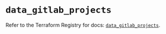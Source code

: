 # `data_gitlab_projects`

Refer to the Terraform Registry for docs: [`data_gitlab_projects`](https://registry.terraform.io/providers/gitlabhq/gitlab/17.0.1/docs/data-sources/projects).
